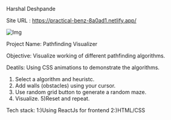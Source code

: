 Harshal Deshpande

Site URL : https://practical-benz-8a0ad1.netlify.app/

![Img](https://user-images.githubusercontent.com/60571252/82052701-b52e4700-96d9-11ea-8387-e84816091b62.png)


Project Name: 
Pathfinding Visualizer

Objective:
Visualize working of different pathfinding algorithms.

Deatils:
Using CSS animations to demonstrate the algorithms. 
1) Select a algorithm and heuristc.
2) Add walls (obstacles) using your cursor.
3) Use random grid button to generate a random maze.
4) Visualize.
5)Reset and repeat.

Tech stack:
1:)Using ReactJs for frontend 2:)HTML/CSS 
